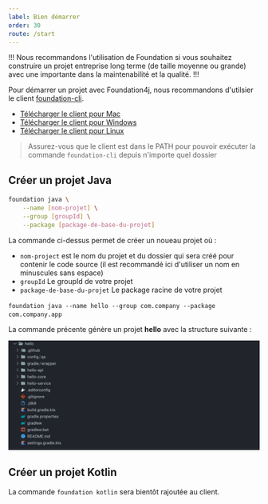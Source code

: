 ```yaml
---
label: Bien démarrer
order: 30
route: /start
---
```


!!!
Nous recommandons l'utilisation de Foundation si vous souhaitez construire un projet entreprise long terme (de taille moyenne ou grande) avec
une importante dans la maintenabilité et la qualité.
!!!

Pour démarrer un projet avec Foundation4j, nous recommandons d'utilsier le client [foundation-cli](https://github.com/soffalabs/foundation-cli).

- [Télécharger le client pour Mac](https://github.com/soffalabs/foundation-cli/releases/download/v1.1.2/foundation-mac)
- [Télécharger le client pour Windows](https://github.com/soffalabs/foundation-cli/releases/download/v1.1.2/foundation.exe)
- [Télécharger le client pour Linux](https://github.com/soffalabs/foundation-cli/releases/download/v1.1.2/foundation)

> Assurez-vous que le client est dans le PATH pour pouvoir exécuter la commande `foundation-cli` depuis n'importe quel dossier


## Créer un projet Java


```bash
foundation java \
    --name [nom-projet] \
    --group [groupId] \
    --package [package-de-base-du-projet]
```

La commande ci-dessus permet de créer un noueau projet où :

- `nom-project` est le nom du projet et du dossier qui sera créé pour contenir le code source (il est recommandé ici d'utiliser un nom en minuscules sans espace)
- `groupId` Le groupId de votre projet 
- `package-de-base-du-projet` Le package racine de votre projet


`foundation java --name hello --group com.company --package com.company.app`

La commande précente génère un projet **hello** avec la structure suivante :


![Structure d'un nouveau projet Foundation4j](/static/img/hello_project_structure.png)

## Créer un projet Kotlin

La commande `foundation kotlin` sera bientôt rajoutée au client.